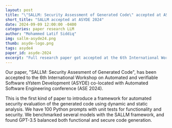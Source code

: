 ```yaml
---
layout: post
title: "\"SALLM: Security Assessment of Generated Code\" accepted at ASYDE 2024 (ASE Workshop)"
short_title: "SALLM accepted at ASYDE 2024"
date: 2024-09-09 12:00:00 -0400
categories: paper research LLM
author: "Mohammed Latif Siddiq"
img: sallm-asyde24.png
thumb: asyde-logo.png
tags: asyde4
paper_id: asyde-2024
excerpt: "Full research paper got accepted at the 6th International Workshop on Automated and verifiable Software sYstem Development co-located with Automated Software Engineering Conference (ASE 2024)."
---
```


Our paper, "SALLM: Security Assesment of Generated Code", has been accepted to the 6th International Workshop on Automated and verifiable Software sYstem Development (ASYDE) co-located with Automated Software Engineering conference (ASE 2024).

This is the first kind of paper to introduce a framework for automated security evaluation of the generated code using dynamic and static analysis. We have 100 Python prompts with unit tests for functionality and security. We benchmarked several models with the SALLM framework, and found GPT-3.5 balanced both functional and secure code generation.
